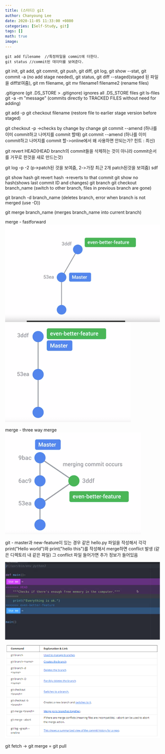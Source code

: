 ```yaml
---
title: (스터디) git
author: Chanyoung Lee
date: 2020-11-05 11:33:00 +0800
categories: [Self-Study, git]
tags: []
math: true
image: 
---
```


```console
git add filename  //특정파일을 commit에 더한다. 
git status //commit된 데이터를 보여준다.

```



git init, git add, git commit, git push, git diff, git log, git show --stat,  git commit -a (no add stage needed), git status, git diff --staged(staged 된 파일을 diff보여줌), git rm filename, git mv filename1 filename2 (rename files)

.gitignore (git .DS_STORE > .gitignore)
ignores all .DS_STORE files
git ls-files
git -a -m "message" (commits directly to TRACKED FILES without need for adding)

git add -p
git checkout filename (restore file to earlier stage version before staged)

git checkout -p ->checks by change by change
git commit --amend (하나를 이미 commit하고 나머지를 commit 할때)
git commit --amend (하나를 이미 commit하고 나머지를 commit 할->online에서 왜 사용하면 안되는가? 힌트 : 최신)

git revert HEAD(HEAD branch의 commit들을 삭제하는 것이 아니라 commit순서를 거꾸로 한것을 새로 만드는것)

git log -p -2 (p->patch된 것을 보여줌, 2->가장 최근 2개 patch된것을 보여줌)
sdf

git show hash
git revert hash ->reverts to that commit
git show no hash(shows last commit ID and changes)
git branch
git checkout branch_name (switch to other branch, files in previous branch are gone)

git branch -d branch_name (deletes branch, error when branch is not merged (use -D))

git merge branch_name (merges branch_name into current branch)

merge - fastforward
![image](/assets/img/sample/image.png)
![image_1](/assets/img/sample/image_1.png)

merge - three way merge
![image_2](/assets/img/sample/image_2.png)

git - master과 new-feature이 있는 경우
같은 hello.py 파일을 작성해서  각각 print("Hello world")와 print("hello this")를 작성해서 merge하면 conflict 발생 (같은 디렉토리 내 같은 파일)
그 conflict 파일 들어가면 추가 정보가 들어있음


![image_3](/assets/img/sample/image_3.png)

![image_4](/assets/img/sample/image_4.png)


git fetch -> git merge = git pull